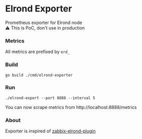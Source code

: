 # Elrond Exporter

Prometheus exporter for Elrond node  
:warning: This is PoC, don't use in production

### Metrics

All metrics are prefixed by `erd_`

### Build

```shell script
go build ./cmd/elrond-exporter
```

### Run

```shell script
./elrond-export --port 8888 --interval 5
```

You can now scrape metrics from http://localhost:8888/metrics

### About

Exporter is inspired of [zabbix-elrond-plugin](https://github.com/arcsoft-ro/zabbix-elrond-plugin)